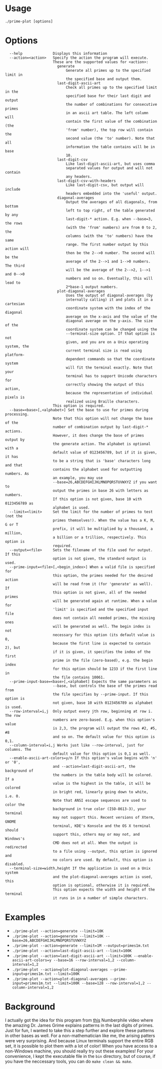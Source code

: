 # Usage
`./prime-plot [options]`

# Options
```
  --help              Displays this information
  --action=<action>   Specify the action the program will execute.
                      These are the supported values for <action>:
                        generate
                            Generate all primes up to the specified limit in
                            the specified base and output them.
                        last-digit-ascii-art
                            Check all primes up to the specified limit in the
                            specified base for their last digit and output
                            the number of combinations for consecutive primes
                            in an ascii art table. The left column will
                            contain the first value of the combination (the
                            'from' number), the top row will contain the
                            second value (the 'to' number). Note that all
                            information the table contains will be in base
                            10.
                        last-digit-csv
                            Like last-digit-ascii-art, but uses comma
                            separated values for output and will not contain
                            any headers.
                        last-digit-csv-with-headers
                            Like last-digit-csv, but output will include
                            headers embedded into the 'useful' output.
                        diagonal-averages
                            Output the averages of all diagonals, from bottom
                            left to top right, of the table generated by any
                            last-digit-* action. E.g. when --base=3, the rows
                            (with the 'from' numbers) are from 0 to 2, the
                            columns (with the 'to' numbers) have the same
                            range. The first number output by this action will
                            then be the 2-->0 number. The second will be the
                            average of the 2-->1 and 1-->0 numbers. The third
                            will be the average of the 2-->2, 1-->1 and 0-->0
                            numbers and so on. Eventually, this will lead to
                            2*base-1 output numbers.
                        plot-diagonal-averages
                            Uses the output of diagonal-averages (by
                            internally calling) it and plots it in a cartesian
                            coordinate system with the index of the diagonal
                            average on the x-axis and the value of the
                            diagonal average on the y-axis. The size of the
                            coordinate system can be changed using the
                            --terminal-size option. If that option is not
                            given, and you are on a Unix operating system, the
                            current terminal size is read using platform-
                            dependent commands so that the coordinate system
                            will fit the terminal exactly. Note that your
                            terminal has to support Unicode characters for
                            correctly showing the output of this action,
                            because the representation of individual pixels is
                            realized using Braille characters.
                      This option is required.
  --base=<base>[,<alphabet>] Set the base to use for primes during processing.
                      Note that this option will not change the base of the
                      number of combination output by last-digit-* actions.
                      However, it does change the base of primes output by
                      the generate action. The alphabet is optional with a
                      default value of 0123456789, but if it is given, it has
                      to be a string that is 'base' characters long and that
                      contains the alphabet used for outputting numbers. As
                      an example, you may use
                      --base=26,ABCDEFGHIJKLMNOPQRSTUVWXYZ if you want to
                      output the primes in base 26 with letters as numbers.
                      If this option is not given, base 10 with 0123456789 as
                      alphabet is used.
  --limit=<limit>     Set the limit for the number of primes to test (not the
                      primes themselves!). When the value has a K, M, G or T
                      prefix, it will be multiplied by a thousand, a million,
                      a billion or a trillion, respectively. This option is
                      required.
  --output=<file>     Sets the filename of the file used for output. If this
                      option is not given, the standard output is used.
  --prime-input=<file>[,<begin_index>] When a valid file is specified for
                      this option, the primes needed for the desired action
                      will be read from it (for 'generate' as well). If
                      this option is not given, all of the needed primes
                      will be generated again at runtime. When a value for
                      'limit' is specified and the specified input file
                      does not contain all needed primes, the missing ones
                      will be generated as well. The begin index is not
                      necessary for this option (its default value is 0,
                      because the first line is expected to contain 2), but
                      if it is given, it specifies the index of the first
                      prime in the file (zero-based), e.g. the begin index
                      for this option should be 1233 if the first line in
                      the file contains 10061.
  --prime-input-base=<base>[,<alphabet] Expects the same parameters as
                      --base, but controls the base of the primes read from
                      the file specifies by --prime-input. If this option is
                      not given, base 10 with 0123456789 as alphabet is used.
  --row-interval=i,j  Only output every jth row, beginning at row i. The row
                      numbers are zero-based. E.g. when this option's value
                      is 2,3, the program will output the rows #2, #5, #8
                      and so on. The default value for this option is 0,1.
  --column-interval=i,j Works just like --row-interval, just for columns. The
                      default value for this option is 0,1 as well.
  --enable-ascii-art-colors=y/n If this option's value begins with 'n' or '0',
                      and --action=last-digit-ascii-art, the background of
                      the numbers in the table body will be colored. If a
                      value is the highest in the table, it will be colored
                      in bright red, linearly going down to white, i.e. 0.
                      Note that ANSI escape sequences are used to color the
                      background in true color (ISO-8613-3), your terminal
                      may not support this. Recent versions of Xterm, GNOME
                      terminal, KDE's Konsole and the OS X terminal should
                      support this, others may or may not, and Windows's
                      CMD does not at all. When the output is redirected
                      to a file using --output, this option is ignored and
                      no colors are used. By default, this option is disabled.
  --terminal-size=width,height If the application is used on a Unix system
                      and the plot-diagonal-averages action is used, this
                      option is optional, otherwise it is required.
                      This option expects the width and height of the terminal
                      it runs in in a number of simple characters.
```

# Examples
- `./prime-plot --action=generate --limit=10K`
- `./prime-plot --action=generate --limit=10K --base=26,ABCDEFGHIJKLMNOPQRSTUVWXYZ`
- `./prime-plot --action=generate --limit=1M --output=primes1m.txt`
- `./prime-plot --action=last-digit-ascii-art --limit=100K`
- `./prime-plot --action=last-digit-ascii-art --limit=100K --enable-ascii-art-colors=y --base=16 --row-interval=1,2 --column-interval=1,2`
- `./prime-plot --action=plot-diagonal-averages --prime-input=primes1m.txt --limit=100K`
- `./prime-plot --action=plot-diagonal-averages --prime-input=primes1m.txt --limit=100K --base=128 --row-interval=1,2 --column-interval=1,2`

# Background
I actually got the idea for this program from [this](https://www.youtube.com/watch?v=YVvfY_lFUZ8) Numberphile video where the amazing Dr. James Grime explains patterns in the last digits of primes. Just for fun, I wanted to take this a step further and explore these patterns in other bases as well. For a non-mathematician like me, the arising patters were very surprising. And because Linux terminals support the entire RGB set, it is possible to plot them with a lot of color! When you have access to a non-Windows machine, you should really try out these examples! For your convenience, I kept the executable file in the `bin` directory, but of course, if you have the neccessary tools, you can do `make clean && make`.
